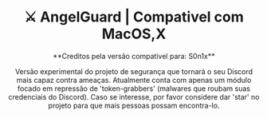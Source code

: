 <h1 align="center">
⚔️ AngelGuard | Compativel com MacOS,X
</h1>
<p align="center">
**Creditos pela versão compativel para: S0n1x**
</p>
<p align="center">Versão experimental do projeto de segurança que tornará o seu Discord mais capaz contra ameaças. Atualmente conta com apenas um módulo focado em repressão de 'token-grabbers' (malwares que roubam suas credenciais do Discord). Caso se interesse, por favor considere dar 'star' no projeto para que mais pessoas possam encontra-lo.</p>
